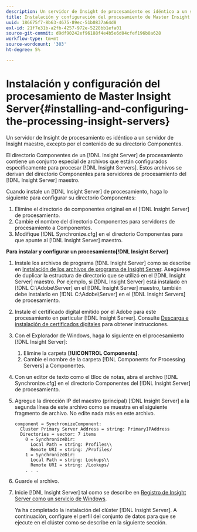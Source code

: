 ```yaml
---
description: Un servidor de Insight de procesamiento es idéntico a un servidor de Insight maestro, excepto por el contenido de su directorio Componentes.
title: Instalación y configuración del procesamiento de Master Insight Server
uuid: 186675f7-8b63-4675-89ec-51b0837a64d8
exl-id: 21f7e31b-a2fb-4257-972e-5228bb1efa01
source-git-commit: d9df90242ef96188f4e4b5e6d04cfef196b0a628
workflow-type: tm+mt
source-wordcount: '303'
ht-degree: 5%

---
```


# Instalación y configuración del procesamiento de Master Insight Server{#installing-and-configuring-the-processing-insight-servers}

Un servidor de Insight de procesamiento es idéntico a un servidor de Insight maestro, excepto por el contenido de su directorio Componentes.

El directorio Componentes de un [!DNL Insight Server] de procesamiento contiene un conjunto especial de archivos que están configurados específicamente para procesar [!DNL Insight Servers]. Estos archivos se derivan del directorio Componentes para servidores de procesamiento del [!DNL Insight Server] maestro.

Cuando instale un [!DNL Insight Server] de procesamiento, haga lo siguiente para configurar su directorio Componentes:

1. Elimine el directorio de componentes original en el [!DNL Insight Server] de procesamiento.
1. Cambie el nombre del directorio Componentes para servidores de procesamiento a Componentes.
1. Modifique [!DNL Synchronize.cfg] en el directorio Componentes para que apunte al [!DNL Insight Server] maestro.

**Para instalar y configurar un procesamiento[!DNL Insight Server]**

1. Instale los archivos de programa [!DNL Insight Server] como se describe en [Instalación de los archivos de programa de Insight Server](../../../../../../home/c-inst-svr/c-install-ins-svr/t-install-proc-inst-svr-dpu/t-install-prgm-files.md#task-1e6251fd39714186baa40d38f23d0088). Asegúrese de duplicar la estructura de directorio que se utilizó en el [!DNL Insight Server] maestro. Por ejemplo, si [!DNL Insight Server] está instalado en [!DNL C:\Adobe\Server] en el [!DNL Insight Server] maestro, también debe instalarlo en [!DNL C:\Adobe\Server] en el [!DNL Insight Servers] de procesamiento.
1. Instale el certificado digital emitido por el Adobe para este procesamiento en particular [!DNL Insight Server]. Consulte [Descarga e instalación de certificados digitales](../../../../../../home/c-inst-svr/c-install-ins-svr/t-install-proc-inst-svr-dpu/c-dnld-dgtl-cert/c-dnld-dgtl-cert.md#concept-4f79c240492f4e52b6375b4b3bbefa17) para obtener instrucciones.
1. Con el Explorador de Windows, haga lo siguiente en el procesamiento [!DNL Insight Server]:

   1. Elimine la carpeta **[!UICONTROL Components]**.
   1. Cambie el nombre de la carpeta [!DNL Components for Processing Servers] a Componentes.

1. Con un editor de texto como el Bloc de notas, abra el archivo [!DNL Synchronize.cfg] en el directorio Componentes del [!DNL Insight Server] de procesamiento.
1. Agregue la dirección IP del maestro (principal) [!DNL Insight Server] a la segunda línea de este archivo como se muestra en el siguiente fragmento de archivo. No edite nada más en este archivo.

   ```
   component = SynchronizeComponent:
     Cluster Primary Server Address = string: PrimaryIPAddress
     Directories = vector: 7 items
       0 = SynchronizeDir:
         Local Path = string: Profiles\\
         Remote URI = string: /Profiles/
       1 = SynchronizeDir:
         Local Path = string: Lookups\\
         Remote URI = string: /Lookups/
       . . .
   ```

1. Guarde el archivo.
1. Inicie [!DNL Insight Server] tal como se describe en [Registro de Insight Server como un servicio de Windows](../../../../../../home/c-inst-svr/c-install-ins-svr/t-install-proc-inst-svr-dpu/c-reg-wdws-svc.md#concept-f2c7aa891d544a2595aa01d0d796a540).

   Ya ha completado la instalación del clúster [!DNL Insight Server]. A continuación, configure el perfil del conjunto de datos para que se ejecute en el clúster como se describe en la siguiente sección.
